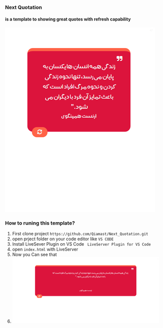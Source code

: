### Next Quotation 
#### is a template  to showing great quotes with refresh capability

![on the small screen](assets/mobile.displey.png " Next Quotation on the small screen")



### How to runing this template?

1. First clone project `https://github.com/Qiamast/Next_Quotation.git`
2. open prject folder on your code editor like  `VS CODE`
3. Install LiveSever Plugin on VS Code ` LiveServer Plugin for VS Code`
4. open `index.html` with LiveServer
5. Now you Can see that
6. ![on the big screen](assets/big-display.png " Next Quotation on the big screen")

